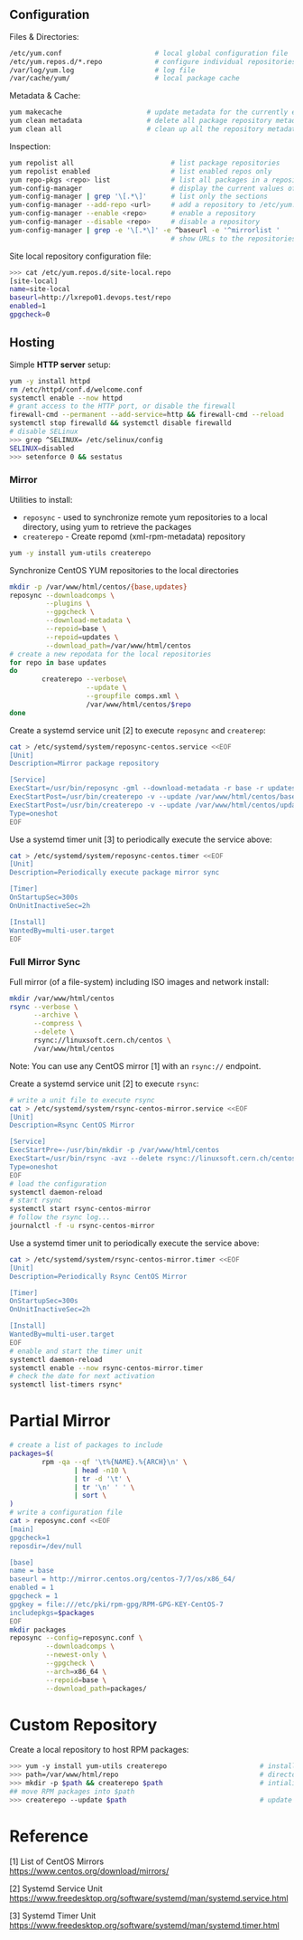
## Configuration

Files & Directories:

```bash
/etc/yum.conf                       # local global configuration file
/etc/yum.repos.d/*.repo             # configure individual repositories
/var/log/yum.log                    # log file
/var/cache/yum/                     # local package cache
```

Metadata & Cache:

```bash
yum makecache                     # update metadata for the currently enabled repositories
yum clean metadata                # delete all package repository metadata
yum clean all                     # clean up all the repository metadata & caches
```

Inspection:

```bash
yum repolist all                        # list package repositories
yum repolist enabled                    # list enabled repos only
yum repo-pkgs <repo> list               # list all packages in a repository
yum-config-manager                      # display the current values of global yum options
yum-config-manager | grep '\[.*\]'      # list only the sections
yum-config-manager --add-repo <url>     # add a repository to /etc/yum.repos.d/
yum-config-manager --enable <repo>      # enable a repository
yum-config-manager --disable <repo>     # disable a repository
yum-config-manager | grep -e '\[.*\]' -e ^baseurl -e '^mirrorlist '
                                        # show URLs to the repositories 
```

Site local repository configuration file:

```bash
>>> cat /etc/yum.repos.d/site-local.repo
[site-local]
name=site-local
baseurl=http://lxrepo01.devops.test/repo
enabled=1
gpgcheck=0
```

## Hosting

Simple **HTTP server** setup:

```bash
yum -y install httpd
rm /etc/httpd/conf.d/welcome.conf
systemctl enable --now httpd
# grant access to the HTTP port, or disable the firewall 
firewall-cmd --permanent --add-service=http && firewall-cmd --reload
systemctl stop firewalld && systemctl disable firewalld
# disable SELinux
>>> grep ^SELINUX= /etc/selinux/config
SELINUX=disabled
>>> setenforce 0 && sestatus
```

### Mirror

Utilities to install:

* `reposync` - used to synchronize remote yum repositories to a 
  local directory, using yum to retrieve the packages
* `createrepo` - Create repomd (xml-rpm-metadata) repository

```bash
yum -y install yum-utils createrepo
```

Synchronize CentOS YUM repositories to the local directories

```bash
mkdir -p /var/www/html/centos/{base,updates}
reposync --downloadcomps \
         --plugins \
         --gpgcheck \
         --download-metadata \
         --repoid=base \
         --repoid=updates \
         --download_path=/var/www/html/centos
# create a new repodata for the local repositories
for repo in base updates
do
        createrepo --verbose\
                   --update \
                   --groupfile comps.xml \
                   /var/www/html/centos/$repo 
done
```

Create a systemd service unit [2] to execute `reposync` and `createrep`:

```bash
cat > /etc/systemd/system/reposync-centos.service <<EOF
[Unit]
Description=Mirror package repository

[Service]
ExecStart=/usr/bin/reposync -gml --download-metadata -r base -r updates -p /var/www/html/centos
ExecStartPost=/usr/bin/createrepo -v --update /var/www/html/centos/base -g comps.xml
ExecStartPost=/usr/bin/createrepo -v --update /var/www/html/centos/updates
Type=oneshot
EOF
```

Use a systemd timer unit [3] to periodically execute the service above:

```bash
cat > /etc/systemd/system/reposync-centos.timer <<EOF
[Unit]
Description=Periodically execute package mirror sync

[Timer]
OnStartupSec=300s
OnUnitInactiveSec=2h

[Install]
WantedBy=multi-user.target
EOF
``` 

### Full Mirror Sync

Full mirror (of a file-system) including ISO images and network install:

```bash
mkdir /var/www/html/centos
rsync --verbose \
      --archive \
      --compress \
      --delete \
      rsync://linuxsoft.cern.ch/centos \
      /var/www/html/centos
```

Note: You can use any CentOS mirror [1] with an `rsync://` endpoint.

Create a systemd service unit [2] to execute `rsync`:

```bash
# write a unit file to execute rsync
cat > /etc/systemd/system/rsync-centos-mirror.service <<EOF
[Unit]
Description=Rsync CentOS Mirror

[Service]
ExecStartPre=-/usr/bin/mkdir -p /var/www/html/centos
ExecStart=/usr/bin/rsync -avz --delete rsync://linuxsoft.cern.ch/centos /var/www/html/centos
Type=oneshot
EOF
# load the configuration
systemctl daemon-reload
# start rsync
systemctl start rsync-centos-mirror
# follow the rsync log...
journalctl -f -u rsync-centos-mirror
```

Use a systemd timer unit to periodically execute the service above:

```bash
cat > /etc/systemd/system/rsync-centos-mirror.timer <<EOF
[Unit]
Description=Periodically Rsync CentOS Mirror

[Timer]
OnStartupSec=300s
OnUnitInactiveSec=2h

[Install]
WantedBy=multi-user.target
EOF
# enable and start the timer unit
systemctl daemon-reload
systemctl enable --now rsync-centos-mirror.timer
# check the date for next activation
systemctl list-timers rsync*
```

# Partial Mirror

```bash
# create a list of packages to include
packages=$(
        rpm -qa --qf '\t%{NAME}.%{ARCH}\n' \
                | head -n10 \
                | tr -d '\t' \
                | tr '\n' ' ' \
                | sort \
)
# write a configuration file
cat > reposync.conf <<EOF
[main]
gpgcheck=1
reposdir=/dev/null

[base]
name = base
baseurl = http://mirror.centos.org/centos-7/7/os/x86_64/
enabled = 1
gpgcheck = 1
gpgkey = file:///etc/pki/rpm-gpg/RPM-GPG-KEY-CentOS-7
includepkgs=$packages
EOF
mkdir packages
reposync --config=reposync.conf \
         --downloadcomps \
         --newest-only \
         --gpgcheck \
         --arch=x86_64 \
         --repoid=base \
         --download_path=packages/
```


# Custom Repository

Create a local repository to host RPM packages:

```bash
>>> yum -y install yum-utils createrepo                       # install the tools
>>> path=/var/www/html/repo                                   # directory holding the repository
>>> mkdir -p $path && createrepo $path                        # intialize the package repository
## move RPM packages into $path
>>> createrepo --update $path                                 # update once packages have been added
```

# Reference

[1] List of CentOS Mirrors  
<https://www.centos.org/download/mirrors/>

[2] Systemd Service Unit  
<https://www.freedesktop.org/software/systemd/man/systemd.service.html>

[3] Systemd Timer Unit  
<https://www.freedesktop.org/software/systemd/man/systemd.timer.html>
